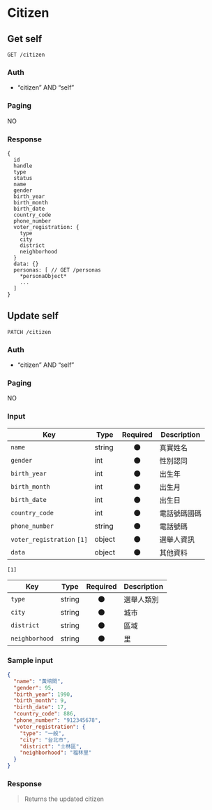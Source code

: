 # Citizen

## Get self
```
GET /citizen
```

### Auth
- “citizen” AND “self”

### Paging
NO

### Response
```
{
  id
  handle
  type
  status
  name
  gender
  birth_year
  birth_month
  birth_date
  country_code
  phone_number
  voter_registration: {
    type
    city
    district
    neighborhood
  }
  data: {}
  personas: [ // GET /personas
    *personaObject*
    ...
  ]
}
```

## Update self
```
PATCH /citizen
```

### Auth
- “citizen” AND “self”

### Paging
NO

### Input

| Key | Type | Required | Description |
| --- | --- | :---: | --- |
| `name` | string | 🌑 | 真實姓名 |
| `gender` | int | 🌑 | 性別認同 |
| `birth_year` | int | 🌑 | 出生年 |
| `birth_month` | int | 🌑 | 出生月 |
| `birth_date` | int | 🌑 | 出生日 |
| `country_code` | int | 🌑 | 電話號碼國碼 |
| `phone_number` | string | 🌑 | 電話號碼 |
| `voter_registration` `[1]` | object | 🌑 | 選舉人資訊 |
| `data` | object | 🌑 | 其他資料 |

`[1]`

| Key | Type | Required | Description |
| --- | --- | :---: | --- |
| `type` | string | 🌑 | 選舉人類別 |
| `city` | string | 🌑 | 城市 |
| `district` | string | 🌑 | 區域 |
| `neighborhood` | string | 🌑 | 里 |

### Sample input
```json
{
  "name": "黃培閎",
  "gender": 95,
  "birth_year": 1990,
  "birth_month": 9,
  "birth_date": 17,
  "country_code": 886,
  "phone_number": "912345678",
  "voter_registration": {
    "type": "一般",
    "city": "台北市",
    "district": "士林區",
    "neighborhood": "福林里"
  }
}
```

### Response
> Returns the updated citizen
